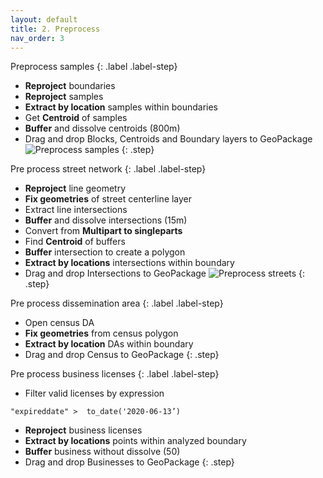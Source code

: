 ```yaml
---
layout: default
title: 2. Preprocess
nav_order: 3
---
```


Preprocess samples
{: .label .label-step}
* <b>Reproject</b> boundaries
* <b>Reproject</b> samples
* <b>Extract by location</b> samples within boundaries
* Get <b>Centroid</b> of samples
* <b>Buffer</b> and dissolve centroids (800m)
* Drag and drop Blocks, Centroids and Boundary layers to GeoPackage
![Preprocess samples](https://github.com/ubc-library-rc/qgis-walkability/blob/master/images/preprocess_samples.png?raw=true)
{: .step}

Pre process street network
{: .label .label-step}
* <b>Reproject</b> line geometry
* <b>Fix geometries</b> of street centerline layer
* Extract line intersections
* <b>Buffer</b> and dissolve intersections (15m)
* Convert from <b>Multipart to singleparts</b>
* Find <b>Centroid</b> of buffers
* <b>Buffer</b> intersection to create a polygon
* <b>Extract by locations</b> intersections within boundary
* Drag and drop Intersections to GeoPackage
![Preprocess streets](https://github.com/ubc-library-rc/qgis-walkability/blob/master/images/preprocess_intersections.png?raw=true)
{: .step}

Pre process dissemination area
{: .label .label-step}
* Open census DA
* <b>Fix geometries</b> from census polygon
* <b>Extract by location</b> DAs within boundary
* Drag and drop Census to GeoPackage
{: .step}

Pre process business licenses
{: .label .label-step}
* Filter valid licenses by expression
```
"expireddate" >  to_date('2020-06-13’)
```
* <b>Reproject</b> business licenses
* <b>Extract by locations</b> points within analyzed boundary
* <b>Buffer</b> business without dissolve (50)
* Drag and drop Businesses to GeoPackage
{: .step}
